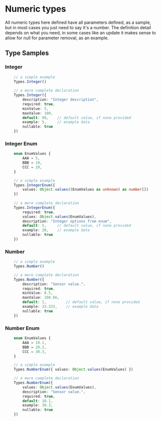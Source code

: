 # Numeric types

All numeric types here defined have all parameters defined, as a sample, but in most cases you just need to say it's a number. The definition detail depends on what you need, in some cases like an update it makes sense to allow for null for parameter removal, as an example.

## Type Samples

### Integer

```ts
    // a simple example
    Types.Integer()
    
    // a more complete declaration
    Types.Integer({
        description: "Integer description",
        required: true,
        minValue: 5,
        maxValue: 100,
        default: 99,    // default value, if none provided
        example: 5,     // example data
        nullable: true
    })
```

### Integer Enum

```ts
    enum EnumValues {
        AAA = 5,
        BBB = 10,
        CCC = 20,
    }

    // a simple example
    Types.IntegerEnum({
        values: Object.values((EnumValues as unknown) as number[])
    })          
    
    // a more complete declaration
    Types.IntegerEnum({
        required: true,
        values: Object.values(EnumValues),
        description: "Integer options from enum",
        default: 5,     // default value, if none provided
        example: 20,    // example data
        nullable: true
    })
```

### Number

```ts
    // a simple example
    Types.Number()

    // a more complete declaration
    Types.Number({
        description: "Sensor value.",
        required: true,
        minValue: 0.5,
        maxValue: 100.66,
        default: 1,         // default value, if none provided
        example: 33.333,    // example data
        nullable: true
    })
```

### Number Enum

```ts
    enum EnumValues {
        AAA = 10.1,
        BBB = 20.2,
        CCC = 30.3,
    }

    // a simple example
    Types.NumberEnum({ values: Object.values(EnumValues) })

    // a more complete declaration
    Types.NumberEnum({
        values: Object.values(EnumValues),
        description: "Sensor value.",
        required: true,
        default: 10.1,
        example: 30.3,
        nullable: true
    })
```

